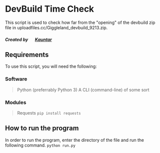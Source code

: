 # DevBuild Time Check
This script is used to check how far from the "opening" 
of the devbuild zip file in uploadfiles.cc/Giggleland_devbuild_9213.zip.
##### Created by [<img src="https://avatars.githubusercontent.com/u/100171133?v=4&size=64" width="16" style="border-radius:100px;"/>](image.png) [Kauntar](https://kauntar.github.io/)

## Requirements
To use this script, you will need the following:

### Software
> Python (preferrably Python 3)
> A CLI (command-line) of some sort

### Modules
> Requests
```pip install requests```

## How to run the program
In order to run the program, enter the directory of the file and 
run the following command.
```python run.py```